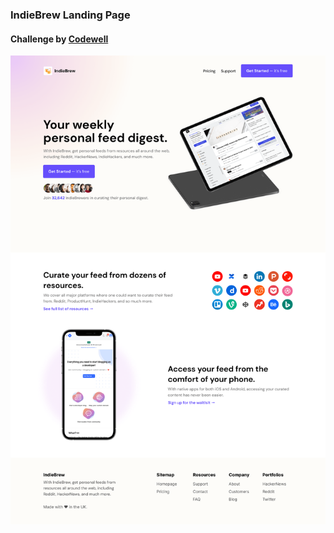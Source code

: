 ### IndieBrew Landing Page
#### Challenge by [Codewell](https://www.codewell.cc/challenges)

![Page Design](https://github.com/uday-kiran77/IndieBrew-Landing-Page/blob/main/Design/Landing%20Page%20-%20Desktop%20View.png?raw=true)

